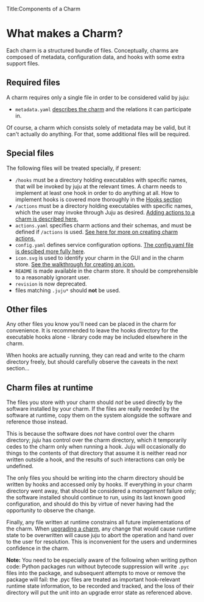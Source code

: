 Title:Components of a Charm

# What makes a Charm?

Each charm is a structured bundle of files. Conceptually, charms are composed of
metadata, configuration data, and hooks with some extra support files.

## Required files

A charm requires only a single file in order to be considered valid by juju:

 - `metadata.yaml` [describes the charm](authors-charm-metadata.html) and the
    relations it can participate in.

Of course, a charm which consists solely of metadata may be valid, but it can't
actually do anything. For that, some additional files will be required.

## Special files

The following files will be treated specially, if present:

 - `/hooks` must be a directory holding executables with specific names, that
   will be invoked by juju at the relevant times. A charm needs to implement at
   least one hook in order to do anything at all. How to implement hooks is
   covered more thoroughly in the [Hooks section](authors-charm-hooks.html)
 - `/actions` must be a directory holding executables with specific names, which
   the user may invoke through Juju as desired.
   [Adding actions to a charm is described here.](authors-charm-actions.html)
 - `actions.yaml` specifies charm actions and their schemas, and must be defined
   if `/actions` is used.
   [See here for more on creating charm actions.](authors-charm-actions.html)
 - `config.yaml` defines service configuration options.
   [The config.yaml file is descibed more fully here](authors-charm-config.html).
 - `icon.svg` is used to identify your charm in the GUI and in the charm store.
   [See the walkthrough for creating an icon.](authors-charm-icon.html)
 - `README` is made available in the charm store. It should be comprehensible to
   a reasonably ignorant user.
 - `revision` is now deprecated.
 - files matching `.juju*` should **not** be used.

## Other files

Any other files you know you'll need can be placed in the charm for convenience.
It is recommended to leave the hooks directory for the executable hooks alone -
library code may be included elsewhere in the charm.

When hooks are actually running, they can read and write to the charm directory
freely, but should carefully observe the caveats in the next section...

## Charm files at runtime

The files you store with your charm should _not_ be used directly by the
software installed by your charm. If the files are really needed by the software
at runtime, copy them on the system alongside the software and reference those
instead.

This is because the software does _not_ have control over the charm directory;
_juju_ has control over the charm directory, which it temporarily cedes to the
charm only when running a hook. Juju will occasionally do things to the contents
of that directory that assume it is neither read nor written outside a hook, and
the results of such interactions can only be undefined.

The only files you should be writing into the charm directory should be written
by hooks and accessed only by hooks. If everything in your charm directory went
away, that should be considered a _management_ failure only; the software
installed should continue to run, using its last known good configuration, and
should do this by virtue of never having had the opportunity to observe the
change.

Finally, any file written at runtime constrains all future implementations of
the charm. When [upgrading a charm](authors-charm-upgrades.html), any change
that would cause runtime state to be overwritten will cause juju to abort the
operation and hand over to the user for resolution. This is inconvenient for the
users and undermines confidence in the charm.

**Note:** You need to be especially aware of the following when writing python
code: Python packages run without bytecode suppression will write `.pyc` files
into the package, and subsequent attempts to move or remove the package will
fail: the .pyc files are treated as important hook-relevant runtime state
information, to be recorded and tracked, and the loss of their directory will
put the unit into an upgrade error state as referenced above.
